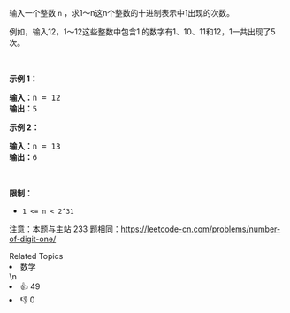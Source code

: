 <p>输入一个整数 <code>n</code> ，求1～n这n个整数的十进制表示中1出现的次数。</p>

<p>例如，输入12，1～12这些整数中包含1 的数字有1、10、11和12，1一共出现了5次。</p>

<p>&nbsp;</p>

<p><strong>示例 1：</strong></p>

<pre><strong>输入：</strong>n = 12
<strong>输出：</strong>5
</pre>

<p><strong>示例 2：</strong></p>

<pre><strong>输入：</strong>n = 13
<strong>输出：</strong>6</pre>

<p>&nbsp;</p>

<p><strong>限制：</strong></p>

<ul>
	<li><code>1 &lt;= n &lt;&nbsp;2^31</code></li>
</ul>

<p>注意：本题与主站 233 题相同：<a href="https://leetcode-cn.com/problems/number-of-digit-one/">https://leetcode-cn.com/problems/number-of-digit-one/</a></p>
<div><div>Related Topics</div><div><li>数学</li></div></div>\n<div><li>👍 49</li><li>👎 0</li></div>